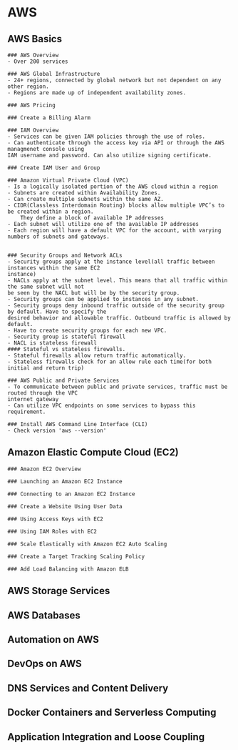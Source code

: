 # 										AWS 

## AWS Basics

	### AWS Overview
	- Over 200 services

	### AWS Global Infrastructure
	- 24+ regions, connected by global network but not dependent on any other region.
	- Regions are made up of independent availability zones. 

	### AWS Pricing

	### Create a Billing Alarm

	### IAM Overview
	- Services can be given IAM policies through the use of roles. 
	- Can authenticate through the access key via API or through the AWS managmenet console using 
	IAM username and password. Can also utilize signing certificate.

	### Create IAM User and Group

	### Amazon Virtual Private Cloud (VPC)
	- Is a logically isolated portion of the AWS cloud within a region
	- Subnets are created within Availability Zones.
	- Can create multiple subnets within the same AZ.
	- CIDR(Classless Interdomain Routing) blocks allow multiple VPC’s to be created within a region. 
    	They define a block of available IP addresses
	- Each subnet will utilize one of the available IP addresses
	- Each region will have a default VPC for the account, with varying numbers of subnets and gateways.
	

	### Security Groups and Network ACLs
	- Security groups apply at the instance level(all traffic between instances within the same EC2
	instance)
	- NACLs apply at the subnet level. This means that all traffic within the same subnet will not 
	be seen by the NACL but will be by the security group. 
	- Security groups can be applied to instances in any subnet.
	- Security groups deny inbound traffic outside of the security group by default. Have to specify the 
	desired behavior and allowable traffic. Outbound traffic is allowed by default.
	- Have to create security groups for each new VPC.
	- Security group is stateful firewall
	- NACL is stateless firewall
	#### Stateful vs stateless firewalls.
	- Stateful firewalls allow return traffic automatically.
	- Stateless firewalls check for an allow rule each time(for both initial and return trip)

	### AWS Public and Private Services
	- To communicate between public and private services, traffic must be routed through the VPC 
	internet gateway
	- Can utilize VPC endpoints on some services to bypass this requirement.

	### Install AWS Command Line Interface (CLI)
	- Check version 'aws --version'
	

## Amazon Elastic Compute Cloud (EC2)

	### Amazon EC2 Overview
	
	### Launching an Amazon EC2 Instance
	
	### Connecting to an Amazon EC2 Instance
	
	### Create a Website Using User Data
	
	### Using Access Keys with EC2
	
	### Using IAM Roles with EC2
	
	### Scale Elastically with Amazon EC2 Auto Scaling
	
	### Create a Target Tracking Scaling Policy
	
	### Add Load Balancing with Amazon ELB

## AWS Storage Services

## AWS Databases

## Automation on AWS

## DevOps on AWS

## DNS Services and Content Delivery

## Docker Containers and Serverless Computing

## Application Integration and Loose Coupling